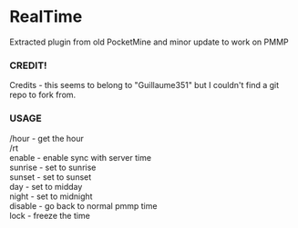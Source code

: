 # RealTime

Extracted plugin from old PocketMine and minor update to work on PMMP

### CREDIT! ###
Credits - this seems to belong to "Guillaume351" but I couldn't find a git repo to fork from.

### USAGE ###
/hour - get the hour  
/rt  
  enable - enable sync with server time  
  sunrise - set to sunrise  
  sunset - set to sunset  
  day - set to midday  
  night - set to midnight  
  disable - go back to normal pmmp time  
  lock - freeze the time  
